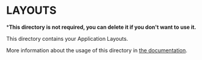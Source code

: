 # LAYOUTS

***This directory is not required, you can delete it if you don't want to use it.**

This directory contains your Application Layouts.

More information about the usage of this directory in [the documentation](https://nuxtjs.org/guide/views#layouts).
